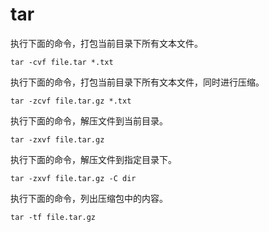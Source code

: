 # tar

执行下面的命令，打包当前目录下所有文本文件。

```
tar -cvf file.tar *.txt
```

执行下面的命令，打包当前目录下所有文本文件，同时进行压缩。

```
tar -zcvf file.tar.gz *.txt
```

执行下面的命令，解压文件到当前目录。

```
tar -zxvf file.tar.gz
```

执行下面的命令，解压文件到指定目录下。

```
tar -zxvf file.tar.gz -C dir
```

执行下面的命令，列出压缩包中的内容。

```
tar -tf file.tar.gz
```

